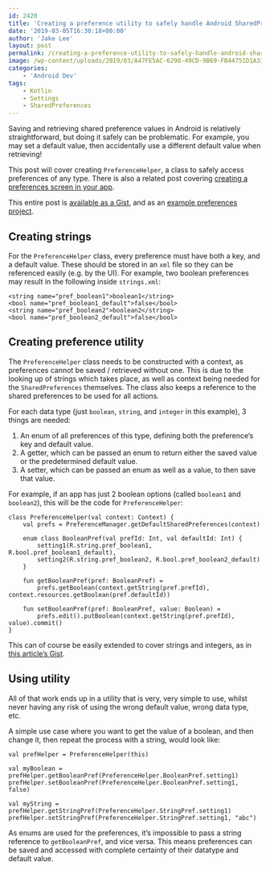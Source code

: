 ```yaml
---
id: 2420
title: 'Creating a preference utility to safely handle Android SharedPreferences'
date: '2019-03-05T16:30:18+00:00'
author: 'Jake Lee'
layout: post
permalink: /creating-a-preference-utility-to-safely-handle-android-sharedpreferences/
image: /wp-content/uploads/2019/03/A47FE5AC-6298-49CD-9B69-FB44751D1A33.png.jpg
categories:
    - 'Android Dev'
tags:
    - Kotlin
    - Settings
    - SharedPreferences
---
```


Saving and retrieving shared preference values in Android is relatively straightforward, but doing it safely can be problematic. For example, you may set a default value, then accidentally use a different default value when retrieving!

This post will cover creating `PreferenceHelper`, a class to safely access preferences of any type. There is also a related post covering [creating a preferences screen in your app](/using-preferencefragment-to-effortlessly-handle-user-settings/).

This entire post is [available as a Gist](https://gist.github.com/JakeSteam/0dd41b8ffeedbc8d0d21b182f9e60357), and as an [example preferences project](https://github.com/JakeSteam/PreferencesExample).

## Creating strings

For the `PreferenceHelper` class, every preference must have both a key, and a default value. These should be stored in an `xml` file so they can be referenced easily (e.g. by the UI). For example, two boolean preferences may result in the following inside `strings.xml`:

```
<string name="pref_boolean1">boolean1</string>
<bool name="pref_boolean1_default">false</bool>
<string name="pref_boolean2">boolean2</string>
<bool name="pref_boolean2_default">false</bool>
```

## Creating preference utility

The `PreferenceHelper` class needs to be constructed with a context, as preferences cannot be saved / retrieved without one. This is due to the looking up of strings which takes place, as well as context being needed for the `SharedPreferences` themselves. The class also keeps a reference to the shared preferences to be used for all actions.

For each data type (just `boolean`, `string`, and `integer` in this example), 3 things are needed:

1. An enum of all preferences of this type, defining both the preference’s key and default value.
2. A getter, which can be passed an enum to return either the saved value or the predetermined default value.
3. A setter, which can be passed an enum as well as a value, to then save that value.

For example, if an app has just 2 boolean options (called `boolean1` and `boolean2`), this will be the code for `PreferenceHelper`:

```
class PreferenceHelper(val context: Context) {
    val prefs = PreferenceManager.getDefaultSharedPreferences(context)

    enum class BooleanPref(val prefId: Int, val defaultId: Int) {
        setting1(R.string.pref_boolean1, R.bool.pref_boolean1_default),
        setting2(R.string.pref_boolean2, R.bool.pref_boolean2_default)
    }

    fun getBooleanPref(pref: BooleanPref) =
        prefs.getBoolean(context.getString(pref.prefId), context.resources.getBoolean(pref.defaultId))

    fun setBooleanPref(pref: BooleanPref, value: Boolean) =
        prefs.edit().putBoolean(context.getString(pref.prefId), value).commit()
}
```

This can of course be easily extended to cover strings and integers, as in [this article’s Gist](https://gist.github.com/JakeSteam/0dd41b8ffeedbc8d0d21b182f9e60357#file-preferenceshelper-kt).

## Using utility

All of that work ends up in a utility that is very, very simple to use, whilst never having any risk of using the wrong default value, wrong data type, etc.

A simple use case where you want to get the value of a boolean, and then change it, then repeat the process with a string, would look like:

```
val prefHelper = PreferenceHelper(this)

val myBoolean = prefHelper.getBooleanPref(PreferenceHelper.BooleanPref.setting1)
prefHelper.setBooleanPref(PreferenceHelper.BooleanPref.setting1, false)

val myString = prefHelper.getStringPref(PreferenceHelper.StringPref.setting1)
prefHelper.setStringPref(PreferenceHelper.StringPref.setting1, "abc")
```

As enums are used for the preferences, it’s impossible to pass a string reference to `getBooleanPref`, and vice versa. This means preferences can be saved and accessed with complete certainty of their datatype and default value.